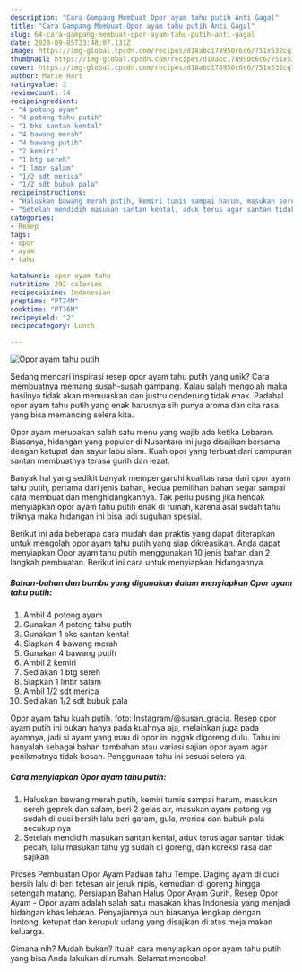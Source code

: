 ```yaml
---
description: "Cara Gampang Membuat Opor ayam tahu putih Anti Gagal"
title: "Cara Gampang Membuat Opor ayam tahu putih Anti Gagal"
slug: 64-cara-gampang-membuat-opor-ayam-tahu-putih-anti-gagal
date: 2020-09-05T23:48:07.131Z
image: https://img-global.cpcdn.com/recipes/d18abc178950c6c6/751x532cq70/opor-ayam-tahu-putih-foto-resep-utama.jpg
thumbnail: https://img-global.cpcdn.com/recipes/d18abc178950c6c6/751x532cq70/opor-ayam-tahu-putih-foto-resep-utama.jpg
cover: https://img-global.cpcdn.com/recipes/d18abc178950c6c6/751x532cq70/opor-ayam-tahu-putih-foto-resep-utama.jpg
author: Marie Hart
ratingvalue: 3
reviewcount: 14
recipeingredient:
- "4 potong ayam"
- "4 potong tahu putih"
- "1 bks santan kental"
- "4 bawang merah"
- "4 bawang putih"
- "2 kemiri"
- "1 btg sereh"
- "1 lmbr salam"
- "1/2 sdt merica"
- "1/2 sdt bubuk pala"
recipeinstructions:
- "Haluskan bawang merah putih, kemiri tumis sampai harum, masukan sereh geprek dan salam, beri 2 gelas air, masukan ayam potong yg sudah di cuci bersih lalu beri garam, gula, merica dan bubuk pala secukup nya"
- "Setelah mendidih masukan santan kental, aduk terus agar santan tidak pecah, lalu masukan tahu yg sudah di goreng, dan koreksi rasa dan sajikan"
categories:
- Resep
tags:
- opor
- ayam
- tahu

katakunci: opor ayam tahu 
nutrition: 292 calories
recipecuisine: Indonesian
preptime: "PT24M"
cooktime: "PT36M"
recipeyield: "2"
recipecategory: Lunch

---
```



![Opor ayam tahu putih](https://img-global.cpcdn.com/recipes/d18abc178950c6c6/751x532cq70/opor-ayam-tahu-putih-foto-resep-utama.jpg)

Sedang mencari inspirasi resep opor ayam tahu putih yang unik? Cara membuatnya memang susah-susah gampang. Kalau salah mengolah maka hasilnya tidak akan memuaskan dan justru cenderung tidak enak. Padahal opor ayam tahu putih yang enak harusnya sih punya aroma dan cita rasa yang bisa memancing selera kita.

Opor ayam merupakan salah satu menu yang wajib ada ketika Lebaran. Biasanya, hidangan yang populer di Nusantara ini juga disajikan bersama dengan ketupat dan sayur labu siam. Kuah opor yang terbuat dari campuran santan membuatnya terasa gurih dan lezat.

Banyak hal yang sedikit banyak mempengaruhi kualitas rasa dari opor ayam tahu putih, pertama dari jenis bahan, kedua pemilihan bahan segar sampai cara membuat dan menghidangkannya. Tak perlu pusing jika hendak menyiapkan opor ayam tahu putih enak di rumah, karena asal sudah tahu triknya maka hidangan ini bisa jadi suguhan spesial.


Berikut ini ada beberapa cara mudah dan praktis yang dapat diterapkan untuk mengolah opor ayam tahu putih yang siap dikreasikan. Anda dapat menyiapkan Opor ayam tahu putih menggunakan 10 jenis bahan dan 2 langkah pembuatan. Berikut ini cara untuk menyiapkan hidangannya.

<!--inarticleads1-->

##### Bahan-bahan dan bumbu yang digunakan dalam menyiapkan Opor ayam tahu putih:

1. Ambil 4 potong ayam
1. Gunakan 4 potong tahu putih
1. Gunakan 1 bks santan kental
1. Siapkan 4 bawang merah
1. Gunakan 4 bawang putih
1. Ambil 2 kemiri
1. Sediakan 1 btg sereh
1. Siapkan 1 lmbr salam
1. Ambil 1/2 sdt merica
1. Sediakan 1/2 sdt bubuk pala


Opor ayam tahu kuah putih. foto: Instagram/@susan_gracia. Resep opor ayam putih ini bukan hanya pada kuahnya aja, melainkan juga pada ayamnya, jadi si ayam yang mau di opor ini nggak digoreng dulu. Tahu ini hanyalah sebagai bahan tambahan atau variasi sajian opor ayam agar penikmatnya tidak bosan. Penggunaan tahu ini sesuai selera ya. 

<!--inarticleads2-->

##### Cara menyiapkan Opor ayam tahu putih:

1. Haluskan bawang merah putih, kemiri tumis sampai harum, masukan sereh geprek dan salam, beri 2 gelas air, masukan ayam potong yg sudah di cuci bersih lalu beri garam, gula, merica dan bubuk pala secukup nya
1. Setelah mendidih masukan santan kental, aduk terus agar santan tidak pecah, lalu masukan tahu yg sudah di goreng, dan koreksi rasa dan sajikan


Proses Pembuatan Opor Ayam Paduan tahu Tempe. Daging ayam di cuci bersih lalu di beri tetesan air jeruk nipis, kemudian di goreng hingga setengah matang. Persiapan Bahan Halus Opor Ayam Gurih. Resep Opor Ayam - Opor ayam adalah salah satu masakan khas Indonesia yang menjadi hidangan khas lebaran. Penyajiannya pun biasanya lengkap dengan lontong, ketupat dan kerupuk udang yang disajikan di atas meja makan keluarga. 

Gimana nih? Mudah bukan? Itulah cara menyiapkan opor ayam tahu putih yang bisa Anda lakukan di rumah. Selamat mencoba!
